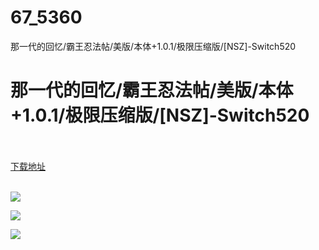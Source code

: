 # 67_5360
那一代的回忆/霸王忍法帖/美版/本体+1.0.1/极限压缩版/[NSZ]-Switch520
# 那一代的回忆/霸王忍法帖/美版/本体+1.0.1/极限压缩版/[NSZ]-Switch520
 <br/></br>
[下载地址](https://www.switch520.cc/article/5360 "下载地址")
<br/></br>

<p><span><strong><img src="http://lalaxiaojiejie.cf/upload/art/20200805-1/7432d17482be42aebcfecb14746ead40.jpg"></strong></span></p>
<p><span><strong><img src="http://lalaxiaojiejie.cf/upload/art_editor/20200805-1/5434d2c8f79ad5081bcc9d7c2d4ab591.jpg"></strong></span></p>
<p><span><strong><img src="http://lalaxiaojiejie.cf/upload/art_editor/20200805-1/bd02a01b27fc250c30522b996ab68d81.jpg"></strong></span></p>
